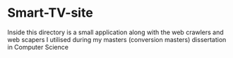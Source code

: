 # Smart-TV-site

Inside this directory is a small application along with the web crawlers and web scapers I utilised during my masters (conversion masters) dissertation in Computer Science

